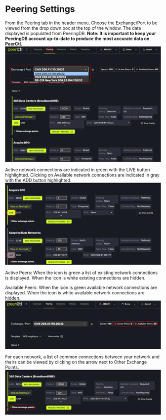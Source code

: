 # Peering Settings

From the Peering tab in the header menu, Choose the Exchange/Port to be viewed from the drop down box at the top of the window. The data displayed is populated from PeeringDB. 
**Note: It is important to keep your PeeringDB account up-to-date to produce the most accurate data on PeerCtl.**
    ![](img/exchangeport.png)

Active network connections are indicated in green with the LIVE button highlighted. Clicking on Available network connections are indicated in gray with the ADD button highlighted.
   ![](img/liveadd.png)

Active Peers: When the icon is green a list of existing network connections is displayed. When the icon is white existing connections are hidden.

Available Peers: When the icon is green available network connections are displayed. When the icon is white available network connections are hidden.
   ![](img/activeavailable.png)

For each network, a list of common connections between your network and theirs can be viewed by clicking on the arrow next to Other Exchange Points.
   ![](img/otherexpts.png)
